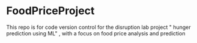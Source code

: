 # FoodPriceProject


This repo is for code version control for the  disruption lab project " hunger prediction using ML" , with a focus on food price analysis and prediction

